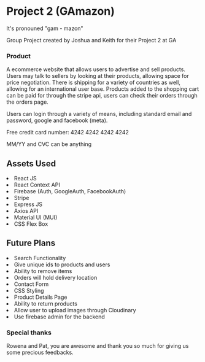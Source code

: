 # Project 2 (GAmazon)

It's pronouned "gam - mazon"

Group Project created by Joshua and Keith for their Project 2 at GA

### Product

A ecommerce website that allows users to advertise and sell products. Users may talk to sellers by looking at their products, allowing space for price negotiation. There is shipping for a variety of countries as well, allowing for an international user base. Products added to the shopping cart can be paid for through the stripe api, users can check their orders through the orders page.

Users can login through a variety of means, including standard email and password, google and facebook (meta).

Free credit card number: 4242 4242 4242 4242

MM/YY and CVC can be anything

## Assets Used

<li>React JS</li>
<li>React Context API</li>
<li>Firebase (Auth, GoogleAuth, FacebookAuth) </li>
<li>Stripe</li>
<li>Express JS</li>
<li>Axios API</li>
<li>Material UI (MUI)</li>
<li>CSS Flex Box</li>

## Future Plans

<li>Search Functionality</li>
<li>Give unique ids to products and users</li>
<li>Ability to remove items</li>
<li>Orders will hold delivery location</li>
<li>Contact Form</li>
<li>CSS Styling</li>
<li>Product Details Page</li>
<li>Ability to return products</li>
<li>Allow user to upload images through Cloudinary</li>
<li>Use firebase admin for the backend</li>

### Special thanks

Rowena and Pat, you are awesome and thank you so much for giving us some precious feedbacks.

